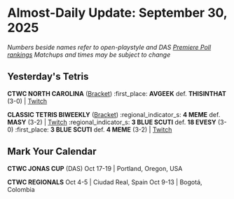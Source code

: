 # Almost-Daily Update: September 30, 2025
*Numbers beside names refer to open-playstyle and DAS [Premiere Poll rankings](https://premierepoll.wordpress.com/)*
*Matchups and times may be subject to change*

## Yesterday's Tetris
**CTWC NORTH CAROLINA**  ([Bracket](https://challonge.com/2dyxarz8))
:first_place:  **AVGEEK** def. **THISINTHAT** (3-0)  |  [Twitch](https://www.twitch.tv/videos/2578179420?t=04h10m43s)

**CLASSIC TETRIS BIWEEKLY**  ([Bracket](https://docs.google.com/spreadsheets/d/e/2PACX-1vSJLe5-B6vtpIS94fqgy_H9sonscbApgo7Nrn76eX3M26s8P7rAPRsniM3lfDY93TIu-Bubln79sa8L/pubhtml#gid=0))
:regional_indicator_s:  **4 MEME** def. **MASY** (3-2)  |  [Twitch](https://www.twitch.tv/videos/2576326065?t=00h04m27s)
:regional_indicator_s:  **3 BLUE SCUTI** def. **18 EVESY** (3-0)
:first_place:  **3 BLUE SCUTI** def. **4 MEME** (3-2)  |  [Twitch](https://www.twitch.tv/videos/2577696991?t=00h05m04s)

## Mark Your Calendar
**CTWC JONAS CUP** (DAS)
Oct 17-19  |  Portland, Oregon, USA

**CTWC REGIONALS**
Oct 4-5  |  Ciudad Real, Spain
Oct 9-13  |  Bogotá, Colombia